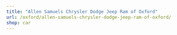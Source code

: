 ```yaml
---
title: "Allen Samuels Chrysler Dodge Jeep Ram of Oxford"
url: /oxford/allen-samuels-chrysler-dodge-jeep-ram-of-oxford/
shop: car
---
```

